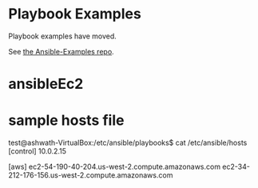 Playbook Examples
=================

Playbook examples have moved.

See [the Ansible-Examples repo](https://github.com/ansible/ansible-examples).

# ansibleEc2


sample hosts file
===================
test@ashwath-VirtualBox:/etc/ansible/playbooks$ cat /etc/ansible/hosts
[control]
10.0.2.15

[aws]
ec2-54-190-40-204.us-west-2.compute.amazonaws.com
ec2-34-212-176-156.us-west-2.compute.amazonaws.com

